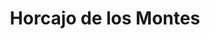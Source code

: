 ---
title: Horcajo de los Montes
url: /horcajo-de-los-montes/
latitude: 39.328
longitude: -4.653
---